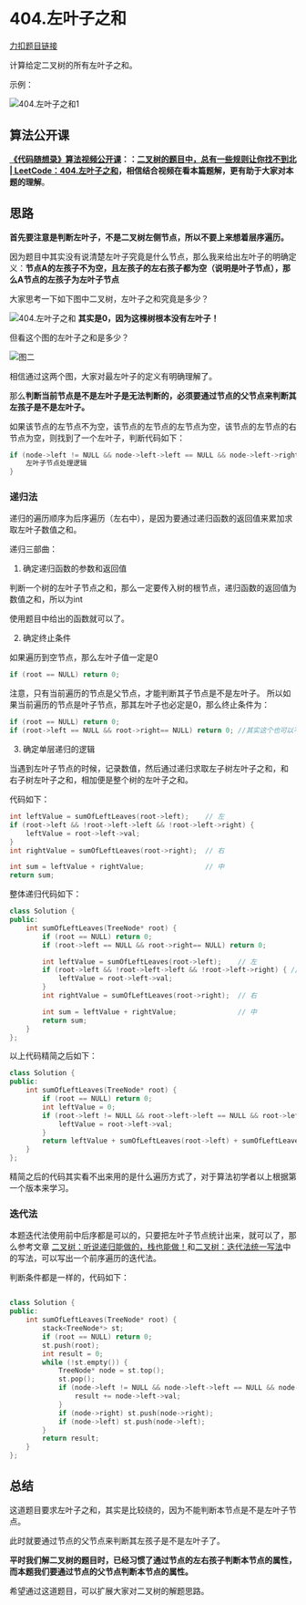 


# 404.左叶子之和

[力扣题目链接](https://leetcode.cn/problems/sum-of-left-leaves/)

计算给定二叉树的所有左叶子之和。

示例：


![404.左叶子之和1](https://code-thinking-1253855093.file.myqcloud.com/pics/20210204151927654.png)

## 算法公开课

**[《代码随想录》算法视频公开课](https://programmercarl.com/other/gongkaike.html)：：[二叉树的题目中，总有一些规则让你找不到北 | LeetCode：404.左叶子之和](https://www.bilibili.com/video/BV1GY4y1K7z8)，相信结合视频在看本篇题解，更有助于大家对本题的理解**。

## 思路

**首先要注意是判断左叶子，不是二叉树左侧节点，所以不要上来想着层序遍历。**

因为题目中其实没有说清楚左叶子究竟是什么节点，那么我来给出左叶子的明确定义：**节点A的左孩子不为空，且左孩子的左右孩子都为空（说明是叶子节点），那么A节点的左孩子为左叶子节点**

大家思考一下如下图中二叉树，左叶子之和究竟是多少？

![404.左叶子之和](https://code-thinking-1253855093.file.myqcloud.com/pics/20210204151949672.png)
**其实是0，因为这棵树根本没有左叶子！**

但看这个图的左叶子之和是多少？ 

![图二](https://code-thinking-1253855093.file.myqcloud.com/pics/20220902165805.png)

相信通过这两个图，大家对最左叶子的定义有明确理解了。 

那么**判断当前节点是不是左叶子是无法判断的，必须要通过节点的父节点来判断其左孩子是不是左叶子。**


如果该节点的左节点不为空，该节点的左节点的左节点为空，该节点的左节点的右节点为空，则找到了一个左叶子，判断代码如下：

```CPP
if (node->left != NULL && node->left->left == NULL && node->left->right == NULL) {
    左叶子节点处理逻辑
}
```

### 递归法

递归的遍历顺序为后序遍历（左右中），是因为要通过递归函数的返回值来累加求取左叶子数值之和。

递归三部曲：

1. 确定递归函数的参数和返回值

判断一个树的左叶子节点之和，那么一定要传入树的根节点，递归函数的返回值为数值之和，所以为int

使用题目中给出的函数就可以了。

2. 确定终止条件

如果遍历到空节点，那么左叶子值一定是0 

```CPP
if (root == NULL) return 0;
```

注意，只有当前遍历的节点是父节点，才能判断其子节点是不是左叶子。 所以如果当前遍历的节点是叶子节点，那其左叶子也必定是0，那么终止条件为： 

```CPP
if (root == NULL) return 0;
if (root->left == NULL && root->right== NULL) return 0; //其实这个也可以不写，如果不写不影响结果，但就会让递归多进行了一层。
```


3. 确定单层递归的逻辑

当遇到左叶子节点的时候，记录数值，然后通过递归求取左子树左叶子之和，和 右子树左叶子之和，相加便是整个树的左叶子之和。

代码如下：

```CPP
int leftValue = sumOfLeftLeaves(root->left);    // 左
if (root->left && !root->left->left && !root->left->right) {
    leftValue = root->left->val;
}
int rightValue = sumOfLeftLeaves(root->right);  // 右

int sum = leftValue + rightValue;               // 中
return sum;

```


整体递归代码如下：

```CPP
class Solution {
public:
    int sumOfLeftLeaves(TreeNode* root) {
        if (root == NULL) return 0;
        if (root->left == NULL && root->right== NULL) return 0;

        int leftValue = sumOfLeftLeaves(root->left);    // 左
        if (root->left && !root->left->left && !root->left->right) { // 左子树就是一个左叶子的情况
            leftValue = root->left->val;
        }
        int rightValue = sumOfLeftLeaves(root->right);  // 右

        int sum = leftValue + rightValue;               // 中
        return sum;
    }
};

```

以上代码精简之后如下：

```CPP
class Solution {
public:
    int sumOfLeftLeaves(TreeNode* root) {
        if (root == NULL) return 0;
        int leftValue = 0;
        if (root->left != NULL && root->left->left == NULL && root->left->right == NULL) {
            leftValue = root->left->val;
        }
        return leftValue + sumOfLeftLeaves(root->left) + sumOfLeftLeaves(root->right);
    }
};
```

精简之后的代码其实看不出来用的是什么遍历方式了，对于算法初学者以上根据第一个版本来学习。 

### 迭代法

本题迭代法使用前中后序都是可以的，只要把左叶子节点统计出来，就可以了，那么参考文章 [二叉树：听说递归能做的，栈也能做！](https://programmercarl.com/二叉树的迭代遍历.html)和[二叉树：迭代法统一写法](https://programmercarl.com/二叉树的统一迭代法.html)中的写法，可以写出一个前序遍历的迭代法。

判断条件都是一样的，代码如下：

```CPP

class Solution {
public:
    int sumOfLeftLeaves(TreeNode* root) {
        stack<TreeNode*> st;
        if (root == NULL) return 0;
        st.push(root);
        int result = 0;
        while (!st.empty()) {
            TreeNode* node = st.top();
            st.pop();
            if (node->left != NULL && node->left->left == NULL && node->left->right == NULL) {
                result += node->left->val;
            }
            if (node->right) st.push(node->right);
            if (node->left) st.push(node->left);
        }
        return result;
    }
};
```

## 总结

这道题目要求左叶子之和，其实是比较绕的，因为不能判断本节点是不是左叶子节点。

此时就要通过节点的父节点来判断其左孩子是不是左叶子了。

**平时我们解二叉树的题目时，已经习惯了通过节点的左右孩子判断本节点的属性，而本题我们要通过节点的父节点判断本节点的属性。**

希望通过这道题目，可以扩展大家对二叉树的解题思路。


